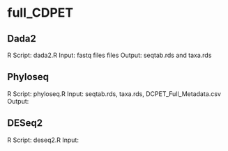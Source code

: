 # full_CDPET

## Dada2

R Script: dada2.R
Input: fastq files files
Output: seqtab.rds and taxa.rds

## Phyloseq
R Script: phyloseq.R
Input: seqtab.rds, taxa.rds, DCPET_Full_Metadata.csv
Output: 

## DESeq2
R Script: deseq2.R
Input: 
